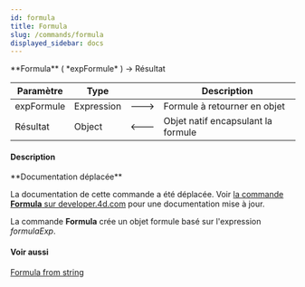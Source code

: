 ```yaml
---
id: formula
title: Formula
slug: /commands/formula
displayed_sidebar: docs
---
```


<!--REF #_command_.Formula.Syntax-->**Formula** ( *expFormule* ) -> Résultat<!-- END REF-->
<!--REF #_command_.Formula.Params-->
| Paramètre | Type |  | Description |
| --- | --- | --- | --- |
| expFormule | Expression | &#x1F852; | Formule à retourner en objet |
| Résultat | Object | &#x1F850; | Objet natif encapsulant la formule |

<!-- END REF-->

#### Description 

<!--REF #_command_.Formula.Summary-->**Documentation déplacée**

La documentation de cette commande a été déplacée.<!-- END REF--> Voir [la commande **Formula** sur developer.4d.com](https://developer.4d.com/docs/fr/API/FunctionClass/#formula) pour une documentation mise à jour.

La commande **Formula** crée un objet formule basé sur l'expression *formulaExp*. 

#### Voir aussi 

  
  
  
[Formula from string](formula-from-string.md)  